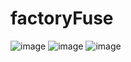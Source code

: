 # factoryFuse
![image](https://user-images.githubusercontent.com/82621020/228395974-bd619531-bbb2-44bf-bbf5-5cd334906750.png)
![image](https://user-images.githubusercontent.com/82621020/228395952-285fa6ff-ba2b-4069-b19f-96b63bbd84fb.png)
![image](https://user-images.githubusercontent.com/82621020/228395984-dffcb587-a0ca-4e3f-8636-31e6a578d7ae.png)

